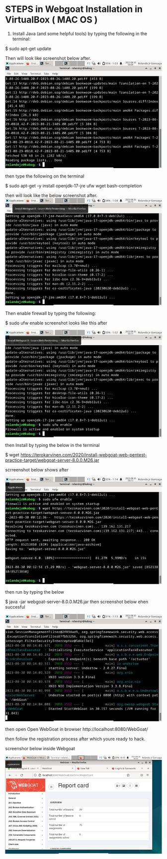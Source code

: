 # STEPS in Webgoat Installation in VirtualBox ( MAC OS )

1. Install Java (and some helpful tools) by typing the following in the terminal:

$ sudo apt-get update

Then will look like  screenshot below after. 
<img src="https://github.com/rolandogonzagajr/infosec/blob/main/Screenshots/Screenshot.Update.png">

then type the following on the terminal

$ sudo apt-get -y install openjdk-17-jre ufw wget bash-completion

then will look like the below screenshot after.
<img src="https://github.com/rolandogonzagajr/infosec/blob/main/Screenshots/Screenshot.2.png">

Then enable firewall by typing the following:

$ sudo ufw enable
 screenshot looks like this after

 <img src="https://github.com/rolandogonzagajr/infosec/blob/main/Screenshots/Screenshot.Firewall.png">
 
then Install by typing the below in the terminal

$ wget https://terokarvinen.com/2020/install-webgoat-web-pentest-practice-target/webgoat-server-8.0.0.M26.jar

scrreenshot below shows after

 <img src="https://github.com/rolandogonzagajr/infosec/blob/main/Screenshots/Screenshot.Install.png">


then run by typing the below

$ java -jar webgoat-server-8.0.0.M26.jar
then screenshot below ehen succesful

 <img src="https://github.com/rolandogonzagajr/infosec/blob/main/Screenshots/Screenshot.webgoat.png">

then open Open WebGoat in browser
http://localhost:8080/WebGoat/

then follow the registration process after which youre ready to hack.

screenshor below inside Webgoat

 <img src="https://github.com/rolandogonzagajr/infosec/blob/main/Screenshots/Screenshot.WebgoatPage.png">

